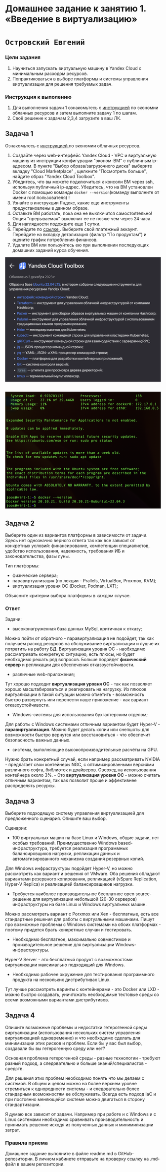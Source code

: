 # Домашнее задание к занятию 1. «Введение в виртуализацию»
# `Островский Евгений`


### Цели задания
1. Научиться запускать виртуальную машину в Yandex Cloud с минимальным расходом ресурсов.
2. Попрактиковаться в выборе платформы  и системы управления виртуализации для решения требуемых задач.

### Инструкция к выполению

1. Для выполнения задачи 1 ознакомьтесь с [инструкцией](https://github.com/netology-code/devops-materials/blob/master/cloudwork.MD) по экономии облачных ресурсов и затем выполните задачу 1 по шагам.
2. Своё решение к задачам 2,3,4 загрузите в ваш ЛК.
   
## Задача 1

Ознакомьтесь с [инструкцией ](https://github.com/netology-code/devops-materials/blob/master/cloudwork.MD) по экономии облачных ресурсов.


1. Создайте через web-интерфейс Yandex Cloud - VPC и виртуальную машину из инструкции конфигурации "эконом-ВМ" с публичным ip-адресом. В пункте "Выбор образа/загрузочного диска" выберите вкладку "Cloud Marketplace" , щелкните "Посмотреть больше", найдите образ "Yandex Cloud Toolbox".
2. Убедитесь, что вы можете подключиться к консоли ВМ через ssh, используя публичный ip-адрес. Убедитесь, что на ВМ установлен Docker с помощью команды ```docker --version```(команду выполните от имени root пользователя) !
3. Узнайте в инструкции Яндекс, какие еще инструменты предустановлены в данном образе.
4. Оставьте ВМ работать, пока она не выключится самостоятельно! Опция "прерываемая" выключит ее не позже чем через 24 часа. 
5. Для наглядности подождите еще 1 сутки.
6. Перейдите по [ссылке ](https://console.cloud.yandex.ru/billing?section=accounts). Выберите свой платежный аккаунт. Перейдите на вкладку детализация (фильтр "По продуктам") и оцените график потребления финансов.
7. Удалите ВМ или пользуйтесь ею при выполнении последующих домашних заданий курса обучения.

![virt1](https://github.com/joos-net/virt-basics/blob/main/virt1-1.png)

![virt2](https://github.com/joos-net/virt-basics/blob/main/virt1-2.png)
---


## Задача 2

Выберите один из вариантов платформы в зависимости от задачи. Здесь нет однозначно верного ответа так как все зависит от конкретных условий: финансирование, компетенции специалистов, удобство использования, надежность, требования ИБ и законодательства, фазы луны.

Тип платформы:

- физические сервера;
- паравиртуализация (по лекции - Prallels, VirtualBox, Proxmox, KVM);
- виртуализация уровня ОС (Docker, Podman, LXT);

Объясните критерии выбора платформы в каждом случае.

### Ответ
Задачи:

- высоконагруженная база данных MySql, критичная к отказу;

Можно пойти от обратного - паравиртуализация не подойдет, так как получаем расход ресурсов на обслуживание виртуализации и лушче их потратить на работу БД. Виртуализация уровня ОС - наобходимо рассматривать конкретную ситуацию, есть плюсы, но будет необходимо решать ряд вопросов. Больше подойдет **физический сервер** и репликации для обеспечения отказоустойчивости.

- различные web-приложения;

Тут хорошо подходит **виртуализация уровня ОС** - так как позволяет хорошо масштабироваться и реагировать на нагрузку. Из плюсов виртуализации в такой ситуации можно отметить - возможность быстро развернуть или перенести наше приложение - как вариант отказоустойчивости.

- Windows-системы для использования бухгалтерским отделом;

Для работы с Windows системами отличным вариантом будет Hyper-V - **паравиртуализация**. Можно будет делать копии или снепшоты для возможности быстро вернутся или восстановиться - что обеспечит безопасность важных данных.

- системы, выполняющие высокопроизводительные расчёты на GPU.

Нужно брать конкретный случай, если например рассматривать NVIDIA - предлагает свои контейнеры NGC, с оптимизированными версиями различного софта, библиотек и драйверов. Оверхед на использования контейнера около 3%. - Это **виртуализация уровня ОС** - можно считать отличным вариантом, так как позволит проще и эффективнее распределять ресурсы.

## Задача 3

Выберите подходящую систему управления виртуализацией для предложенного сценария. Опишите ваш выбор.

Сценарии:

- 100 виртуальных машин на базе Linux и Windows, общие задачи, нет особых требований. Преимущественно Windows based-инфраструктура, требуется реализация программных балансировщиков нагрузки, репликации данных и автоматизированного механизма создания резервных копий.

Для Windows инфраструктуры подойдет Hyper-V, но можно рассмотреть как вариант и решения от VMware. Оба решения обладают вариантами резервного копирования, репликацией (vSpare Replication, Hyper-V Replica) и реализацией балансировщиков нагрузки.

- Требуется наиболее производительное бесплатное open source-решение для виртуализации небольшой (20-30 серверов) инфраструктуры на базе Linux и Windows виртуальных машин.

Можно рассмотреть вариант с Porxmox или Xen - бесплатные, есть все стандартные решения для работы с виртуальными машинами. Пишут про возможные проблемы с Windows системами на обоих платформах - поэтому придется брать конкретные случаи и тестировать.

- Необходимо бесплатное, максимально совместимое и производительное решение для виртуализации Windows-инфраструктуры.

Hyper-V Server - это бесплатный продукт с возможностями виртуализации максимально подходящий для Windows.

- Необходимо рабочее окружение для тестирования программного продукта на нескольких дистрибутивах Linux.

 Тут лучше рассмотреть варинты с контейнерами - это Docker или LXD - можно быстро создавать, уничтожать необходимые тестовые среды со всеми возможными вариантами дистрибутивов.

## Задача 4

Опишите возможные проблемы и недостатки гетерогенной среды виртуализации (использования нескольких систем управления виртуализацией одновременно) и что необходимо сделать для минимизации этих рисков и проблем. Если бы у вас был выбор, создавали бы вы гетерогенную среду или нет?

Основная проблема гетерогенной среды - разные технологии - требуют разный подход, а следовательно и больше знаний/специалистов - средств.

Для решения этих проблем необходимо понять что мы делаем с системой. В общем и целом можно на более верхнем уровне стремиться к однородности системы - и следовательно более стандарным возможностям ее обслуживать. Всегда есть подход IaC и при постоянно меняющейся системе можно двигаться в сторону стандартизации.

Я думаю все зависит от задачи. Например при работе и с Windows и с Linux системами необходимо сравнивать производительность и принимать решение исходя из полученных данных и минимилизации затрат. 


### Правила приема

Домашнее задание выполните в файле readme.md в GitHub-репозитории. В личном кабинете отправьте на проверку ссылку на .md-файл в вашем репозитории.
